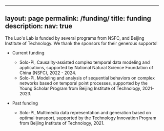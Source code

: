 
---
layout: page
permalink: /funding/
title: funding
description: 
nav: true
---

The Luo's Lab is funded by several programs from NSFC, and Beijing Institute of Technology. We thank the sponsors for their generous supports!

- Current funding
  - Solo-PI, Causality-assisted complex temporal data modeling and applications, supported by National Natural Science Foundation of China (NSFC), 2022 - 2024.
  - Solo-PI, Modeling and analysis of sequential behaviors on complex networks based on temporal point processes, 
  supported by the Young Scholar Program from Beijing Institute of Technology, 2021-2023.

- Past funding
    - Solo-PI, Multimedia data representation and generation based on optimal transport, supported by the Technology Innovation Program from Beijing Institute of Technology, 2021.
